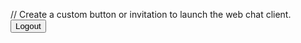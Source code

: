 <html>
<body>

// Create a custom button or invitation to launch the web chat client.
<button id="logoutButton" onclick="onUserLogout()">Logout</button>
 
<script type='text/javascript'>

	function onUserLogout() {
		
	    console.log('inside agentforce userlogout');
	embeddedservice_bootstrap.userVerificationAPI
          .clearSession()
          .then(() => {
            console.log('clearSession Success');
            // Add actions to run after the session is cleared successfully.
          })
          .catch((error) => {
            console.log('clearSession Error');
            // Add actions to run after clearing the session fails.
          })
          .finally(() => {
            // Add actions to run whether the chat client launches
            // successfully or not.
          });
      
        // Add code to perform any other logout actions.
    }
	
	function initEmbeddedMessaging() {
		try {
		embeddedservice_bootstrap.settings.language = 'en_US'; // For example, enter 'en' or 'en-US'

  window.addEventListener("onEmbeddedMessagingReady", () => {
    console.log("Received the onEmbeddedMessagingReady event…");

// Send data to Salesforce
embeddedservice_bootstrap.prechatAPI.setHiddenPrechatFields({"Customer_Hash" : "11098324"});
});

embeddedservice_bootstrap.init(
	'00D0p0000008ecL',
	'Agentforce_GitHub',
	'https://infinitiretaillimited--uat.sandbox.my.site.com/ESWAgentforceGitHub1738318256114',
	{
		scrt2URL: 'https://infinitiretaillimited--uat.sandbox.my.salesforce-scrt.com'
	}
);
} catch (err) {
console.error('Error loading Embedded Messaging: ', err);
}
	};
</script>
<script type='text/javascript' src='https://infinitiretaillimited--uat.sandbox.my.site.com/ESWMIAWCromaDeployment1738054455202/assets/js/bootstrap.min.js' onload='initEmbeddedMessaging()'></script>
</body>
</html>
